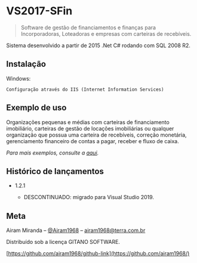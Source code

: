 # VS2017-SFin

> Software de gestão de financiamentos e finanças para Incorporadoras, Loteadoras e empresas com carteiras de recebíveis.

Sistema desenvolvido a partir de 2015 .Net C# rodando com SQL 2008 R2.


## Instalação

Windows:

```
Configuração através do IIS (Internet Information Services)
```

## Exemplo de uso

Organizações pequenas e médias com carteiras de financiamento imobiliário, carteiras de gestão de locações imobiliárias ou qualquer organização que possua uma carteira de recebíveis, correção monetária, gerenciamento financeiro de contas a pagar, receber e fluxo de caixa.

*Para mais exemplos, consulte a [aqui](https://www.gitanosoftware.com.br/sanfin.html).*

## Histórico de lançamentos

- 1.2.1

  - DESCONTINUADO: migrado para Visual Studio 2019.

  

## Meta

Airam Miranda – [@Airam1968](https://twitter.com/airam1968) – [airam1968@terra.com.br](mailto:airam1968@terra.com.br)

Distribuído sob a licença GITANO SOFTWARE. 

[https://github.com/airam1968/github-link](https://github.com/airam1968/)


